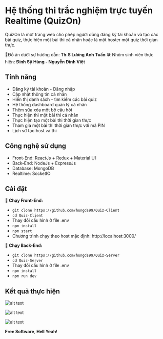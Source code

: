 # Hệ thống thi trắc nghiệm trực tuyến Realtime (QuizOn)

QuizOn là một trang web cho phép người dùng đăng ký tài khoản và tạo các bài quiz, thực hiện một bài thi cá nhân hoặc là một hoster một quiz thời gian thực.

🚀Đồ án dưới sự hướng dẫn:   **Th.S Lương Anh Tuấn**
🛠 Nhóm sinh viên thực hiện: **Đinh Sỹ Hùng - Nguyễn Đình Việt**


## Tính năng
- Đăng ký tài khoản - Đăng nhập
- Cập nhật thông tin cá nhân
- Hiển thị danh sách - tìm kiếm các bài quiz
- Hệ thống dashboard quản lý cá nhân
- Thêm sửa xóa một bộ câu hỏi
- Thực hiện thi một bài thi cá nhân
- Thực hiện tạo một bài thi thời gian thực
- Tham gia một bài thi thời  gian thực với mã PIN
- Lịch sử tạo host và thi

## Công nghệ sử dụng
- Front-End: ReactJs + Redux + Material UI
- Back-End:  NodeJs + ExpressJs
- Database:  MongoDB
- Realtime:  SocketIO
## Cài đặt
**🔨 Chạy Front-End:**
* `git clone https://github.com/hungds99/Quiz-Client`
* `cd Quiz-Client`
* Thay đổi cấu hình ở file .env 
* `npm install`
* `npm start`
* Chương trình chạy theo host mặc định: http://localhost:3000/

**🔨 Chạy Back-End:**
* `git clone https://github.com/hungds99/Quiz-Server`
* `cd Quiz-Server`
* Thay đổi cấu hình ở file .env 
* `npm install`
* `npm run dev`

## Kết quả thực hiện
![alt text](https://res.cloudinary.com/dzvqmtroy/image/upload/v1622195098/quiz-app/home_tnctpv.jpg)

![alt text](https://res.cloudinary.com/dzvqmtroy/image/upload/v1622195187/quiz-app/15.Chi_ti%E1%BA%BFt_b%C3%A0i_quiz_wspxsx.png)

![alt text](https://res.cloudinary.com/dzvqmtroy/image/upload/v1622195188/quiz-app/16._Th%E1%BB%B1c_hi%E1%BB%87n_b%C3%A0i_thi_c%C3%A1_nh%C3%A2n_ker3g1.png)


**Free Software, Hell Yeah!**

